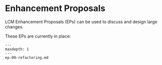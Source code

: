 # Enhancement Proposals

LCM Enhancement Proposals (EPs) can be used to discuss and design large changes.

These EPs are currently in place:

```{toctree}
---
maxdepth: 1
---
ep-00-refactoring.md
```
